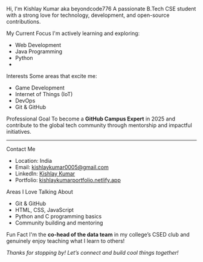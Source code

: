 Hi, I'm Kishlay Kumar aka beyondcode776
A passionate B.Tech CSE student with a strong love for technology, development, and open-source contributions.

My Current Focus
I'm actively learning and exploring:
-  Web Development
-  Java Programming
-  Python
-
Interests
Some areas that excite me:
-  Game Development
-  Internet of Things (IoT)
-  DevOps
-  Git & GitHub

 Professional Goal
To become a **GitHub Campus Expert** in 2025 and contribute to the global tech community through mentorship and impactful initiatives.

---

 Contact Me
-  Location: India  
-  Email: kishlaykumar0005@gmail.com  
-  LinkedIn: [Kishlay Kumar](https://www.linkedin.com/in/kishlay-kumar-19318a210)  
-  Portfolio: [kishlaykumarportfolio.netlify.app](https://kishlaykumarportfolio.netlify.app/)

 Areas I Love Talking About
-  Git & GitHub
-  HTML, CSS, JavaScript
-  Python and C programming basics
-  Community building and mentoring

Fun Fact
I'm the **co-head of the data team** in my college’s CSED club and genuinely enjoy teaching what I learn to others!

*Thanks for stopping by! Let’s connect and build cool things together!*

